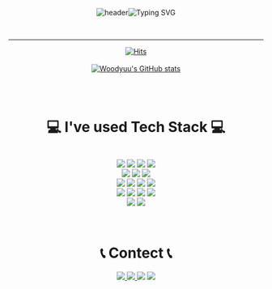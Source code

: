 

<div align='center'>  
  
  ![header](https://capsule-render.vercel.app/api?type=waving&color=6994CDEE&text=&animation=twinkling&height=80)![Typing SVG](https://readme-typing-svg.demolab.com?font=Schoolbell&weight=400&size=45&duration=3500&pause=3&color=6994CDEE&center=true&vCenter=false&multiline=true&repeat=true&width=1000&height=100&lines=Welcome+to+Woody's+GitHub!+👋) 
</div>

<br/>
<div align="center">
  
  -------
  [![Hits](https://hits.seeyoufarm.com/api/count/incr/badge.svg?url=https%3A%2F%2Fgithub.com%2Fwoodyuu&count_bg=%2369B2DB&title_bg=%23555555&icon=github.svg&icon_color=%23D2D3D9&title=hits&edge_flat=false)](https://hits.seeyoufarm.com)<br/><br/>
  [![Woodyuu's GitHub stats](https://github-readme-stats.vercel.app/api?username=woodyuu&show_icons=true&theme=tokyonight)](https://github.com/anuraghazra/github-readme-stats)
</div>
<br/><br/>
<div align="center">
  <h1> 💻 I've used Tech Stack 💻</h1>
</div>
<br/>
<div align="center">
  <div>
    <img src="https://img.shields.io/badge/html5-E34F26?style=for-the-badge&logo=html5&logoColor=white"> 
    <img src="https://img.shields.io/badge/css-1572B6?style=for-the-badge&logo=css3&logoColor=white"> 
    <img src="https://img.shields.io/badge/sass-CC6699?style=for-the-badge&logo=sass&logoColor=white"> 
    <img src="https://img.shields.io/badge/javascript-F7DF1E?style=for-the-badge&logo=javascript&logoColor=white">
  </div>
  <div>
    <img src="https://img.shields.io/badge/bootstrap-7952B3?style=for-the-badge&logo=bootstrap&logoColor=white"> 
    <img src="https://img.shields.io/badge/React-61DAFB?style=for-the-badge&logo=react&logoColor=white">
    <img src="https://img.shields.io/badge/React Native-61DAFB?style=for-the-badge&logo=react&logoColor=white"> 
  </div>
  <div>
    <img src="https://img.shields.io/badge/Node.js-339933?style=for-the-badge&logo=node.js&logoColor=white">
    <img src="https://img.shields.io/badge/MongoDB-47A248?style=for-the-badge&logo=MongoDB&logoColor=white">
    <img src="https://img.shields.io/badge/firebase-FFCA28?style=for-the-badge&logo=firebase&logoColor=white">
    <img src="https://img.shields.io/badge/cloudtype-4285F4?style=for-the-badge&logo=cloudtype&logoColor=white"> 
  </div>
  <div>
    <img src="https://img.shields.io/badge/Visual%20Studio%20Code-007ACC?style=for-the-badge&logo=Visual%20Studio%20Code&logoColor=white">
    <img src="https://img.shields.io/badge/git-F05032?style=for-the-badge&logo=git&logoColor=white">
    <img src="https://img.shields.io/badge/GitHub-181717?style=for-the-badge&logo=github&logoColor=white"> 
    <img src="https://img.shields.io/badge/Sourcetree-0052CC?style=for-the-badge&logo=sourcetree&logoColor=white"> 
  </div>  
  <div>  
    <img src="https://img.shields.io/badge/Figma-f24e1e?style=for-the-badge&logo=figma&logoColor=white">               
    <img src="https://img.shields.io/badge/notion-000000?style=for-the-badge&logo=notion&logoColor=white">    
  </div>
</div>
<br/><br/>

<div align="center">
  <h1> 📞 Contect 📞 </h1>
</div>
<div align="center">
  <a href="mailto:onlyhale@naver.com">
    <img src="https://img.shields.io/badge/naver-03C75A?style=for-the-badge&logo=naver&logoColor=white">
  </a>
  <a href="mailto:onlyhale67@gmail.com">
    <img src="https://img.shields.io/badge/gmail-EA4335?style=for-the-badge&logo=gmail&logoColor=white">
  </a>
  <img src="https://img.shields.io/badge/kakakoTalk-FFCD00?style=for-the-badge&logo=kakaotalk&logoColor=white">
  <a href="https://www.instagram.com/93jk_k">
    <img src="https://img.shields.io/badge/Instagram-E4405F?style=for-the-badge&logo=Instagram&logoColor=white"> 
  </a>
</div>
    
    
        
        
        
        
        
        



